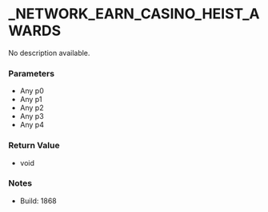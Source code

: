 # _NETWORK_EARN_CASINO_HEIST_AWARDS

No description available.

### Parameters
* Any p0
* Any p1
* Any p2
* Any p3
* Any p4

### Return Value
* void

### Notes
* Build: 1868

